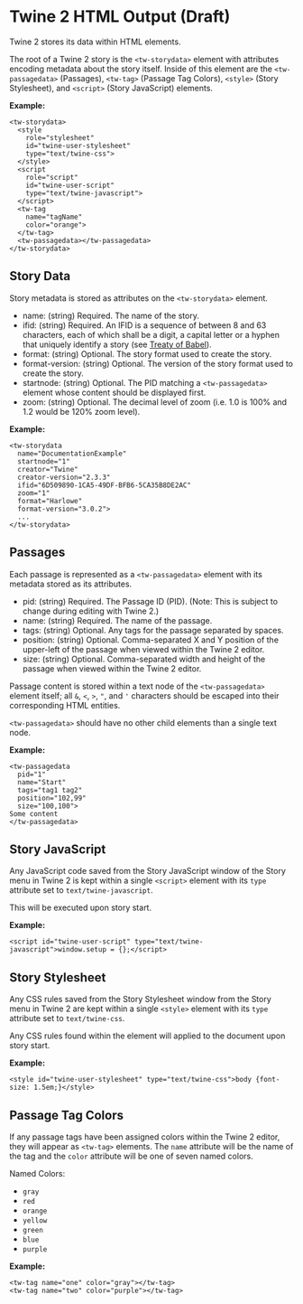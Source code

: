 # Twine 2 HTML Output (Draft)

Twine 2 stores its data within HTML elements.

The root of a Twine 2 story is the `<tw-storydata>` element with attributes encoding metadata about the story itself. Inside of this element are the `<tw-passagedata>` (Passages), `<tw-tag>` (Passage Tag Colors), `<style>` (Story Stylesheet), and `<script>` (Story JavaScript) elements.

**Example:**
```
<tw-storydata>
  <style
    role="stylesheet"
    id="twine-user-stylesheet"
    type="text/twine-css">
  </style>
  <script
    role="script"
    id="twine-user-script"
    type="text/twine-javascript">
  </script>
  <tw-tag
    name="tagName"
    color="orange">
  </tw-tag>
  <tw-passagedata></tw-passagedata>
</tw-storydata>
```

## Story Data

Story metadata is stored as attributes on the `<tw-storydata>` element.

* name: (string) Required. The name of the story.
* ifid: (string) Required. An IFID is a sequence of between 8 and 63 characters, each of which shall be a digit, a capital letter or a hyphen that uniquely identify a story (see [Treaty of Babel](https://babel.ifarchive.org/)).
* format: (string) Optional. The story format used to create the story.
* format-version: (string) Optional. The version of the story format used to create the story.
* startnode: (string) Optional. The PID matching a `<tw-passagedata>` element whose content should be displayed first.
* zoom: (string) Optional. The decimal level of zoom (i.e. 1.0 is 100% and 1.2 would be 120% zoom level).

**Example:**
```
<tw-storydata
  name="DocumentationExample"
  startnode="1"
  creator="Twine"
  creator-version="2.3.3"
  ifid="6D509890-1CA5-49DF-BFB6-5CA35B8DE2AC"
  zoom="1"
  format="Harlowe"
  format-version="3.0.2">
  ...
</tw-storydata>
```

## Passages

Each passage is represented as a `<tw-passagedata>` element with its metadata stored as its attributes.

* pid: (string) Required. The Passage ID (PID). (Note: This is subject to change during editing with Twine 2.)
* name: (string) Required. The name of the passage.
* tags: (string) Optional. Any tags for the passage separated by spaces.
* position: (string) Optional. Comma-separated X and Y position of the upper-left of the passage when viewed within the Twine 2 editor.
* size: (string) Optional. Comma-separated width and height of the passage when viewed within the Twine 2 editor.

Passage content is stored within a text node of the `<tw-passagedata>` element itself; all `&`, `<`, `>`, `"`, and `'` characters should be escaped into their corresponding HTML entities.

`<tw-passagedata>` should have no other child elements than a single text node.

**Example:**
```
<tw-passagedata
  pid="1"
  name="Start"
  tags="tag1 tag2"
  position="102,99"
  size="100,100">
Some content
</tw-passagedata>
```

##  Story JavaScript

Any JavaScript code saved from the Story JavaScript window of the Story menu in Twine 2 is kept within a single `<script>` element with its `type` attribute set to `text/twine-javascript`.

This will be executed upon story start.

**Example:**
```
<script id="twine-user-script" type="text/twine-javascript">window.setup = {};</script>
```

## Story Stylesheet

Any CSS rules saved from the Story Stylesheet window from the Story menu in Twine 2 are kept within a single `<style>` element with its `type` attribute set to `text/twine-css`.

Any CSS rules found within the element will applied to the document upon story start.

**Example:**
```
<style id="twine-user-stylesheet" type="text/twine-css">body {font-size: 1.5em;}</style>
```

## Passage Tag Colors

If any passage tags have been assigned colors within the Twine 2 editor, they will appear as `<tw-tag>` elements. The `name` attribute will be the name of the tag and the `color` attribute will be one of seven named colors.

Named Colors:
* `gray`
* `red`
* `orange`
* `yellow`
* `green`
* `blue`
* `purple`

**Example:**
```
<tw-tag name="one" color="gray"></tw-tag>
<tw-tag name="two" color="purple"></tw-tag>
```
